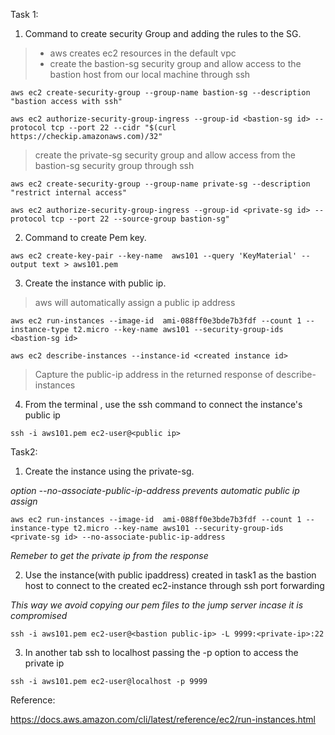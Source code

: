 Task 1:
 
1. Command to create security Group and adding the rules to the SG. 
>  - aws creates ec2 resources in the default vpc
> - create the bastion-sg security group and allow access to the bastion host from our local machine through ssh

```
aws ec2 create-security-group --group-name bastion-sg --description "bastion access with ssh"

aws ec2 authorize-security-group-ingress --group-id <bastion-sg id> --protocol tcp --port 22 --cidr "$(curl https://checkip.amazonaws.com)/32"

```
> create the private-sg security group and allow access from the bastion-sg security group through ssh

```
aws ec2 create-security-group --group-name private-sg --description "restrict internal access"

aws ec2 authorize-security-group-ingress --group-id <private-sg id> --protocol tcp --port 22 --source-group bastion-sg"

```

2. Command to create Pem key.

```
aws ec2 create-key-pair --key-name  aws101 --query 'KeyMaterial' --output text > aws101.pem

```

3. Create the instance with public ip.
> aws will automatically assign a public ip address

```
aws ec2 run-instances --image-id  ami-088ff0e3bde7b3fdf --count 1 --instance-type t2.micro --key-name aws101 --security-group-ids <bastion-sg id>

aws ec2 describe-instances --instance-id <created instance id>
```
> Capture the public-ip address in the returned response of describe-instances

4. From the terminal , use the ssh command to connect the instance's public ip

```
ssh -i aws101.pem ec2-user@<public ip> 

```


Task2: 

1. Create the instance using the private-sg.

*option --no-associate-public-ip-address prevents automatic public ip assign*

```
aws ec2 run-instances --image-id  ami-088ff0e3bde7b3fdf --count 1 --instance-type t2.micro --key-name aws101 --security-group-ids <private-sg id> --no-associate-public-ip-address
```
*Remeber to get the private ip from the response*

2. Use the instance(with public ipaddress) created in task1 as the bastion host to connect to the created ec2-instance through ssh port forwarding

*This way we avoid copying our pem files to the jump server incase it is compromised*

```
ssh -i aws101.pem ec2-user@<bastion public-ip> -L 9999:<private-ip>:22

```

3. In another tab ssh to localhost passing the -p option to access the private ip  

```
ssh -i aws101.pem ec2-user@localhost -p 9999
```

Reference:

https://docs.aws.amazon.com/cli/latest/reference/ec2/run-instances.html
